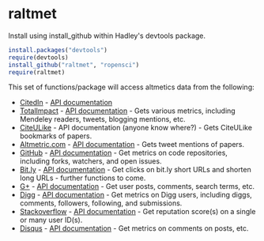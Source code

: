 # raltmet #

Install using install_github within Hadley's devtools package.

```R
install.packages("devtools")
require(devtools)
install_github("raltmet", "ropensci")
require(raltmet)
```

This set of functions/package will access altmetics data from the following:

* [CitedIn](http://citedin.org/) - [API documentation](http://citedin.org/) 
* [TotalImpact](http://totalimpact.org/) - [API documentation](http://total-impact.org/about#toc_2_16) - Gets various metrics, including Mendeley readers, tweets, blogging mentions, etc.
* [CiteULike](http://www.citeulike.org/) - API documentation (anyone know where?) - Gets CiteULike bookmarks of papers.
* [Altmetric.com](http://www.altmetric.com/index.php) - [API documentation](http://api.altmetric.com/) - Gets tweet mentions of papers.
* [GitHub](http://github.com/) - [API documentation](http://developer.github.com/) - Get metrics on code repositories, including forks, watchers, and open issues. 
* [Bit.ly](https://bitly.com/) - [API documentation](http://dev.bitly.com/) - Get clicks on bit.ly short URLs and shorten long URLs - further functions to come. 
* [G+](https://plus.google.com/) - [API documentation](https://developers.google.com/+/) - Get user posts, comments, search terms, etc.  
* [Digg](http://digg.com/) - [API documentation](http://developers.digg.com/documentation) - Get metrics on Digg users, including diggs, comments, followers, following, and submissions.  
* [Stackoverflow](http://stackoverflow.com/) - [API documentation](https://api.stackexchange.com/docs) - Get reputation score(s) on a single or many user ID(s).  
* [Disqus](http://disqus.com/) - [API documentation](http://disqus.com/api/docs/) -  Get metrics on comments on posts, etc.